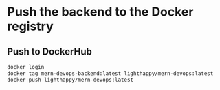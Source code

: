 # Push the backend to the Docker registry
## Push to DockerHub
```bash
docker login
docker tag mern-devops-backend:latest lighthappy/mern-devops:latest
docker push lighthappy/mern-devops:latest
```
